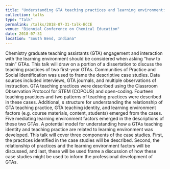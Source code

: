 ```yaml
---
title: "Understanding GTA teaching practices and learning environment: Case studies of GTA teaching practice."
collection: talks
type: "Talk"
permalink: /talks/2018-07-31-talk-BCCE
venue: "Biennial Conference on Chemical Education"
date: 2018-07-31
location: "South Bend, Indiana"
---
```


Chemistry graduate teaching assistants (GTA) engagement and interaction with the learning environment should be considered when asking “how to train” GTAs. This talk will draw on a portion of a dissertation to discuss the teaching practices of two first-year GTAs. Communities of Practice and Social Identification was used to frame the descriptive case studies. Data sources included interviews, GTA journals, and multiple observations of instruction. GTA teaching practices were described using the Classroom Observation Protocol for STEM (COPOUS) and open-coding. Fourteen teaching practices and two patterns of teaching practices were described in these cases. Additional, s structure for understanding the relationship of GTA teaching practice, GTA teaching identity, and learning environment factors (e.g. course materials, content, students) emerged from the cases. Five mediating learning environment factors emerged in the descriptions of these two GTAs. A potential model for understanding how a GTAs teaching identity and teaching practice are related to learning environment was developed. This talk will cover three components of the case studies. First, the practices identified in the case studies will be described. Second, the relationship of practices and the learning environment factors will be discussed, and last, these will be used frame a discussion of how these case studies might be used to inform the professional development of GTAs.

